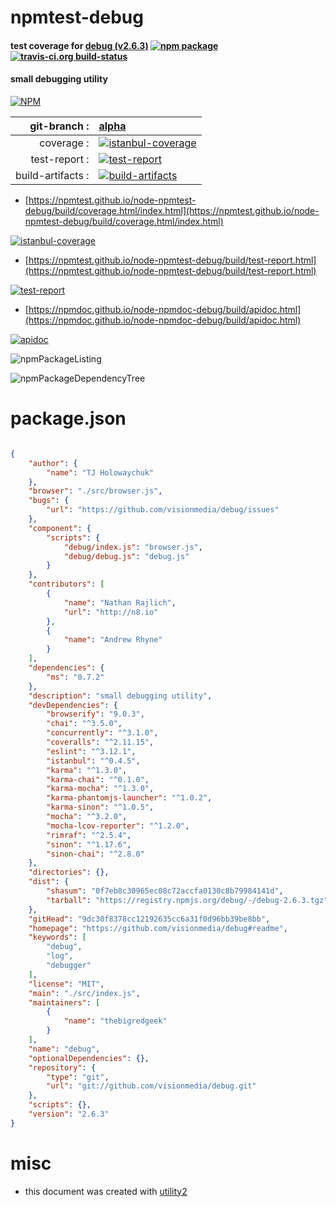 # npmtest-debug

#### test coverage for  [debug (v2.6.3)](https://github.com/visionmedia/debug#readme)  [![npm package](https://img.shields.io/npm/v/npmtest-debug.svg?style=flat-square)](https://www.npmjs.org/package/npmtest-debug) [![travis-ci.org build-status](https://api.travis-ci.org/npmtest/node-npmtest-debug.svg)](https://travis-ci.org/npmtest/node-npmtest-debug)

#### small debugging utility

[![NPM](https://nodei.co/npm/debug.png?downloads=true&downloadRank=true&stars=true)](https://www.npmjs.com/package/debug)

| git-branch : | [alpha](https://github.com/npmtest/node-npmtest-debug/tree/alpha)|
|--:|:--|
| coverage : | [![istanbul-coverage](https://npmtest.github.io/node-npmtest-debug/build/coverage.badge.svg)](https://npmtest.github.io/node-npmtest-debug/build/coverage.html/index.html)|
| test-report : | [![test-report](https://npmtest.github.io/node-npmtest-debug/build/test-report.badge.svg)](https://npmtest.github.io/node-npmtest-debug/build/test-report.html)|
| build-artifacts : | [![build-artifacts](https://npmtest.github.io/node-npmtest-debug/glyphicons_144_folder_open.png)](https://github.com/npmtest/node-npmtest-debug/tree/gh-pages/build)|

- [https://npmtest.github.io/node-npmtest-debug/build/coverage.html/index.html](https://npmtest.github.io/node-npmtest-debug/build/coverage.html/index.html)

[![istanbul-coverage](https://npmtest.github.io/node-npmtest-debug/build/screenCapture.buildCi.browser.%252Ftmp%252Fbuild%252Fcoverage.lib.html.png)](https://npmtest.github.io/node-npmtest-debug/build/coverage.html/index.html)

- [https://npmtest.github.io/node-npmtest-debug/build/test-report.html](https://npmtest.github.io/node-npmtest-debug/build/test-report.html)

[![test-report](https://npmtest.github.io/node-npmtest-debug/build/screenCapture.buildCi.browser.%252Ftmp%252Fbuild%252Ftest-report.html.png)](https://npmtest.github.io/node-npmtest-debug/build/test-report.html)

- [https://npmdoc.github.io/node-npmdoc-debug/build/apidoc.html](https://npmdoc.github.io/node-npmdoc-debug/build/apidoc.html)

[![apidoc](https://npmdoc.github.io/node-npmdoc-debug/build/screenCapture.buildCi.browser.%252Ftmp%252Fbuild%252Fapidoc.html.png)](https://npmdoc.github.io/node-npmdoc-debug/build/apidoc.html)

![npmPackageListing](https://npmtest.github.io/node-npmtest-debug/build/screenCapture.npmPackageListing.svg)

![npmPackageDependencyTree](https://npmtest.github.io/node-npmtest-debug/build/screenCapture.npmPackageDependencyTree.svg)



# package.json

```json

{
    "author": {
        "name": "TJ Holowaychuk"
    },
    "browser": "./src/browser.js",
    "bugs": {
        "url": "https://github.com/visionmedia/debug/issues"
    },
    "component": {
        "scripts": {
            "debug/index.js": "browser.js",
            "debug/debug.js": "debug.js"
        }
    },
    "contributors": [
        {
            "name": "Nathan Rajlich",
            "url": "http://n8.io"
        },
        {
            "name": "Andrew Rhyne"
        }
    ],
    "dependencies": {
        "ms": "0.7.2"
    },
    "description": "small debugging utility",
    "devDependencies": {
        "browserify": "9.0.3",
        "chai": "^3.5.0",
        "concurrently": "^3.1.0",
        "coveralls": "^2.11.15",
        "eslint": "^3.12.1",
        "istanbul": "^0.4.5",
        "karma": "^1.3.0",
        "karma-chai": "^0.1.0",
        "karma-mocha": "^1.3.0",
        "karma-phantomjs-launcher": "^1.0.2",
        "karma-sinon": "^1.0.5",
        "mocha": "^3.2.0",
        "mocha-lcov-reporter": "^1.2.0",
        "rimraf": "^2.5.4",
        "sinon": "^1.17.6",
        "sinon-chai": "^2.8.0"
    },
    "directories": {},
    "dist": {
        "shasum": "0f7eb8c30965ec08c72accfa0130c8b79984141d",
        "tarball": "https://registry.npmjs.org/debug/-/debug-2.6.3.tgz"
    },
    "gitHead": "9dc30f8378cc12192635cc6a31f0d96bb39be8bb",
    "homepage": "https://github.com/visionmedia/debug#readme",
    "keywords": [
        "debug",
        "log",
        "debugger"
    ],
    "license": "MIT",
    "main": "./src/index.js",
    "maintainers": [
        {
            "name": "thebigredgeek"
        }
    ],
    "name": "debug",
    "optionalDependencies": {},
    "repository": {
        "type": "git",
        "url": "git://github.com/visionmedia/debug.git"
    },
    "scripts": {},
    "version": "2.6.3"
}
```



# misc
- this document was created with [utility2](https://github.com/kaizhu256/node-utility2)
